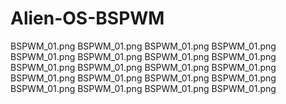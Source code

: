 # Alien-OS-BSPWM
BSPWM_01.png
BSPWM_01.png
BSPWM_01.png
BSPWM_01.png
BSPWM_01.png
BSPWM_01.png
BSPWM_01.png
BSPWM_01.png
BSPWM_01.png
BSPWM_01.png
BSPWM_01.png
BSPWM_01.png
BSPWM_01.png
BSPWM_01.png
BSPWM_01.png
BSPWM_01.png
BSPWM_01.png
BSPWM_01.png
BSPWM_01.png
BSPWM_01.png
